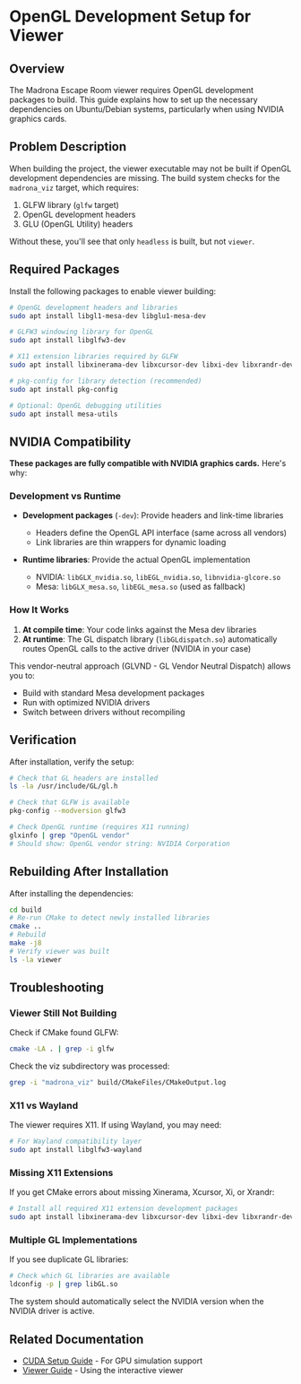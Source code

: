 # OpenGL Development Setup for Viewer

## Overview

The Madrona Escape Room viewer requires OpenGL development packages to build. This guide explains how to set up the necessary dependencies on Ubuntu/Debian systems, particularly when using NVIDIA graphics cards.

## Problem Description

When building the project, the viewer executable may not be built if OpenGL development dependencies are missing. The build system checks for the `madrona_viz` target, which requires:

1. GLFW library (`glfw` target)
2. OpenGL development headers
3. GLU (OpenGL Utility) headers

Without these, you'll see that only `headless` is built, but not `viewer`.

## Required Packages

Install the following packages to enable viewer building:

```bash
# OpenGL development headers and libraries
sudo apt install libgl1-mesa-dev libglu1-mesa-dev

# GLFW3 windowing library for OpenGL
sudo apt install libglfw3-dev

# X11 extension libraries required by GLFW
sudo apt install libxinerama-dev libxcursor-dev libxi-dev libxrandr-dev

# pkg-config for library detection (recommended)
sudo apt install pkg-config

# Optional: OpenGL debugging utilities
sudo apt install mesa-utils
```

## NVIDIA Compatibility

**These packages are fully compatible with NVIDIA graphics cards.** Here's why:

### Development vs Runtime

- **Development packages** (`-dev`): Provide headers and link-time libraries
  - Headers define the OpenGL API interface (same across all vendors)
  - Link libraries are thin wrappers for dynamic loading

- **Runtime libraries**: Provide the actual OpenGL implementation
  - NVIDIA: `libGLX_nvidia.so`, `libEGL_nvidia.so`, `libnvidia-glcore.so`
  - Mesa: `libGLX_mesa.so`, `libEGL_mesa.so` (used as fallback)

### How It Works

1. **At compile time**: Your code links against the Mesa dev libraries
2. **At runtime**: The GL dispatch library (`libGLdispatch.so`) automatically routes OpenGL calls to the active driver (NVIDIA in your case)

This vendor-neutral approach (GLVND - GL Vendor Neutral Dispatch) allows you to:
- Build with standard Mesa development packages
- Run with optimized NVIDIA drivers
- Switch between drivers without recompiling

## Verification

After installation, verify the setup:

```bash
# Check that GL headers are installed
ls -la /usr/include/GL/gl.h

# Check that GLFW is available
pkg-config --modversion glfw3

# Check OpenGL runtime (requires X11 running)
glxinfo | grep "OpenGL vendor"
# Should show: OpenGL vendor string: NVIDIA Corporation
```

## Rebuilding After Installation

After installing the dependencies:

```bash
cd build
# Re-run CMake to detect newly installed libraries
cmake ..
# Rebuild
make -j8
# Verify viewer was built
ls -la viewer
```

## Troubleshooting

### Viewer Still Not Building

Check if CMake found GLFW:
```bash
cmake -LA . | grep -i glfw
```

Check the viz subdirectory was processed:
```bash
grep -i "madrona_viz" build/CMakeFiles/CMakeOutput.log
```

### X11 vs Wayland

The viewer requires X11. If using Wayland, you may need:
```bash
# For Wayland compatibility layer
sudo apt install libglfw3-wayland
```

### Missing X11 Extensions

If you get CMake errors about missing Xinerama, Xcursor, Xi, or Xrandr:
```bash
# Install all required X11 extension development packages
sudo apt install libxinerama-dev libxcursor-dev libxi-dev libxrandr-dev
```

### Multiple GL Implementations

If you see duplicate GL libraries:
```bash
# Check which GL libraries are available
ldconfig -p | grep libGL.so
```

The system should automatically select the NVIDIA version when the NVIDIA driver is active.

## Related Documentation

- [CUDA Setup Guide](../cuda/CUDA_SETUP_GUIDE.md) - For GPU simulation support
- [Viewer Guide](../../tools/VIEWER_GUIDE.md) - Using the interactive viewer